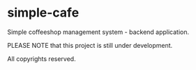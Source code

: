 # simple-cafe
Simple coffeeshop management system - backend application.


PLEASE NOTE that this project is still under development.

All copyrights reserved.
